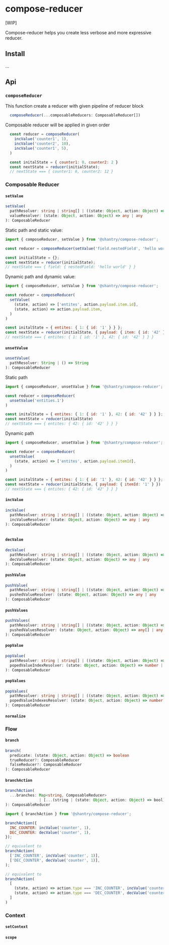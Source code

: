 # compose-reducer

[WIP]

Compose-reducer helps you create less verbose and more expressive reducer.

## Install

...

## Api

### `composeReducer`

This function create a reducer with given pipeline of reducer block

```ts
  composeReducer(...composableReducers: ComposableReducer[])
```

Composable reducer will be applied in given order

```js
  const reducer = composeReducer(
    incValue('counter1', 1),
    incValue('counter2', 10),
    incValue('counter1', 5),
  )

  const initalState = { counter1: 0, counter2: 2 }
  const nextState = reducer(initialState);
  // nextState === { counter1: 6, counter2: 12 }
```

### Composable Reducer

#### `setValue`

```ts
setValue(
  pathResolver: string | string[] | ((state: Object, action: Object) => string | string[])
  valueResolver: (state: Object, action: Object) => any | any
): ComposableReducer
```

Static path and static value:

```js
import { composeReducer, setValue } from '@shantry/compose-reducer';

const reducer = composeReducer(setValue('field.nestedField', 'hello world'));

const initialState = {};
const nextState = reducer(initialState);
// nextState === { field: { nestedField: 'hello world' } }
```

Dynamic path and dynamic value:

```js
import { composeReducer, setValue } from '@shantry/compose-reducer';

const reducer = composeReducer(
  setValue(
    (state, action) => ['entites', action.payload.item.id],
    (state, action) => action.payload.item,
  )
)

const initalState = { entites: { 1: { id: '1' } } };
const nextState = reducer(initialState, { payload: { item: { id: '42' } } })
// nextState === { entites: { 1: { id: '1' }, 42: { id: '42' } } }
```

#### `unsetValue`

```ts
unsetValue(
  pathResolver: String | () => String
): ComposableReducer
```

Static path

```js
import { composeReducer, unsetValue } from '@shantry/compose-reducer';

const reducer = composeReducer(
  unsetValue('entities.1')
)

const initalState = { entites: { 1: { id: '1' }, 42: { id: '42' } } };
const nextState = reducer(initialState)
// nextState === { entites: { 42: { id: '42' } } }
```

Dynamic path

```js
import { composeReducer, unsetValue } from '@shantry/compose-reducer';

const reducer = composeReducer(
  unsetValue(
    (state, action) => ['entites', action.payload.itemId],
  )
)

const initalState = { entites: { 1: { id: '1' }, 42: { id: '42' } } };
const nextState = reducer(initialState, { payload: { itemId: '1' } })
// nextState === { entites: { 42: { id: '42' } } }
```

#### `incValue`

```ts
incValue(
  pathResolver: string | string[] | ((state: Object, action: Object) => string | string[])
  incValueResolver: (state: Object, action: Object) => any | any
): ComposableReducer
```

```

```

#### `decValue`

```ts
decValue(
  pathResolver: string | string[] | ((state: Object, action: Object) => string | string[])
  decValueResolver: (state: Object, action: Object) => any | any
): ComposableReducer
```

#### `pushValue`

```ts
pushValue(
  pathResolver: string | string[] | ((state: Object, action: Object) => string | string[])
  pushedValueResolver: (state: Object, action: Object) => any | any
): ComposableReducer
```

#### `pushValues`

```ts
pushValues(
  pathResolver: string | string[] | ((state: Object, action: Object) => string | string[])
  pushedValuesResolver: (state: Object, action: Object) => any[] | any
): ComposableReducer
```

#### `popValue`

```ts
popValue(
  pathResolver: string | string[] | ((state: Object, action: Object) => string | string[])
  popedValueIndexResolver: (state: Object, action: Object) => number | number
): ComposableReducer
```

#### `popValues`

```ts
popValues(
  pathResolver: string | string[] | ((state: Object, action: Object) => string | string[])
  popedValueIndexesResolver: (state: Object, action: Object) => number[] | number[]
): ComposableReducer
```

#### `normalize`

### Flow

#### `branch`

```ts
branch(
  predicate: (state: Object, action: Object) => boolean
  trueReducer?: ComposableReducer
  falseReducer?: ComposableReducer
): ComposableReducer
```

#### `branchAction`

```ts
branchAction(
  ...branches: Map<string, ComposableReducer>
               | [...(string | (state: Object, action: Object) => bool), ComposableReducer]
): ComposableReducer
```

```js
import { branchAction } from '@shantry/compose-reducer';

branchAction({
  INC_COUNTER: incValue('counter', 1),
  DEC_COUNTER: decValue('counter', 1),
});

// equivalent to
branchAction(
  ['INC_COUNTER', incValue('counter', 1)],
  ['DEC_COUNTER', decValue('counter', 1)],
);

// equivalent to
branchAction(
  [
    (state, action) => action.type === 'INC_COUNTER', incValue('counter', 1),
    (state, action) => action.type === 'DEC_COUNTER', decValue('counter', 1),
  ]
)
```

### Context

#### `setContext`

#### `scope`
